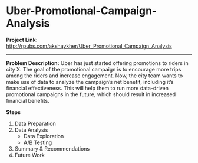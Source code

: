# Uber-Promotional-Campaign-Analysis

**Project Link**:
http://rpubs.com/akshaykher/Uber_Promotional_Campaign_Analysis

***

**Problem Description:**
Uber has just started offering promotions to riders in city X. The goal of the promotional campaign is to encourage more trips among the riders and increase engagement. Now, the city team wants to make use of data to analyze the campaign’s net benefit, including it’s financial effectiveness. This will help them to run more data-driven promotional campaigns in the future, which should result in increased financial benefits.

**Steps**
1. Data Preparation
2. Data Analysis
   * Data Exploration
   * A/B Testing
3. Summary & Recommendations
4. Future Work
